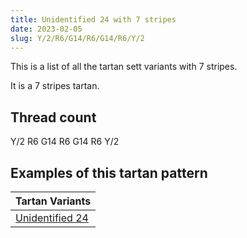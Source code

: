 ```yaml
---
title: Unidentified 24 with 7 stripes
date: 2023-02-05
slug: Y/2/R6/G14/R6/G14/R6/Y/2
---
```

This is a list of all the tartan sett variants with 7 stripes.

It is a 7 stripes tartan.


## Thread count
Y/2 R6 G14 R6 G14 R6 Y/2

## Examples of this tartan pattern

| Tartan Variants |
|---------------|
| [Unidentified 24](/variants/y/2/r6/g14/r6/g14/r6/y/2-g008000-rc00000-yf0c000)||
